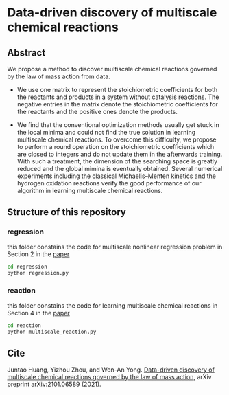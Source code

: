   

# Data-driven discovery of multiscale chemical reactions

## Abstract

We propose a method to discover multiscale chemical reactions governed by the law of mass action from data.
 -  We use one matrix to represent the stoichiometric coefficients for both the reactants and products in a system without catalysis reactions. The negative entries in the matrix denote the stoichiometric coefficients for the reactants and the positive ones denote the products.
 
 - We find that the conventional optimization methods usually get stuck in the local minima and could not find the true solution in learning multiscale chemical reactions. To overcome this difficulty, we propose to perform a round operation on the stoichiometric coefficients which are closed to integers and do not update them in the afterwards training. With such a treatment, the dimension of the searching space is greatly reduced and the global mimina is eventually obtained. Several numerical experiments including the classical Michaelis–Menten kinetics and the hydrogen oxidation reactions verify the good performance of our algorithm in learning multiscale chemical reactions.

  

## Structure of this repository

  

 ### regression 
this folder constains the code for multiscale nonlinear regression problem in Section 2 in the [paper](https://arxiv.org/abs/2101.06589)
```sh
cd regression
python regression.py
```

### reaction
this folder constains the code for learning multiscale chemical reactions in Section 4 in the [paper](https://arxiv.org/abs/2101.06589)
```sh
cd reaction
python multiscale_reaction.py
```
  

## Cite
Juntao Huang, Yizhou Zhou, and Wen-An Yong. [Data-driven discovery of multiscale chemical reactions governed by the law of mass action](https://arxiv.org/abs/2101.06589), arXiv preprint arXiv:2101.06589 (2021).